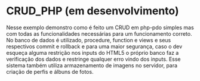 # CRUD_PHP (em desenvolvimento)
Nesse exemplo demonstro como é feito um CRUD em php-pdo simples mas com todas as funcionalidades necessárias para um funcionamento correto.
No banco de dados é utilizado, procedure, function e views e seus respectivos commit e rollback e para uma maior segurança, caso o dev esqueça alguma restrição nos inputs do HTML5 o próprio banco faz a verificação dos dados e restringe qualquer erro vindo dos inputs.
Esse sistema também utiliza armazenamento de imagens no servidor, para criação de perfis e álbuns de fotos.
